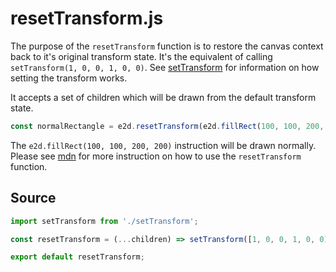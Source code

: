 # resetTransform.js

The purpose of the `resetTransform` function is to restore the canvas context back to it's original transform state. It's the equivalent of calling `setTransform(1, 0, 0, 1, 0, 0)`. See [setTransform](https://github.com/e2d/e2d/blob/master/docs/transforms/setTransform.md) for information on how setting the transform works.

It accepts a set of children which will be drawn from the default transform state.

```javascript
const normalRectangle = e2d.resetTransform(e2d.fillRect(100, 100, 200, 200) );
```

The `e2d.fillRect(100, 100, 200, 200)` instruction will be drawn normally. Please see [mdn](https://developer.mozilla.org/en-US/docs/Web/API/CanvasRenderingContext2D/setTransform) for more instruction on how to use the `resetTransform` function.

## Source

```javascript
import setTransform from './setTransform';

const resetTransform = (...children) => setTransform([1, 0, 0, 1, 0, 0], children);

export default resetTransform;
```
